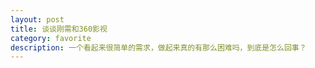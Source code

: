 ```yaml
---
layout: post
title: 谈谈刚需和360影视
category: favorite
description: 一个看起来很简单的需求，做起来真的有那么困难吗，到底是怎么回事？
---
```


[saybye720]:    http://blog.11010.net  "、大脸"
